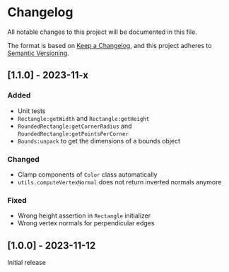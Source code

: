 # Changelog
All notable changes to this project will be documented in this file.

The format is based on [Keep a Changelog](https://keepachangelog.com/en/1.1.0/), and this project adheres to [Semantic Versioning](https://semver.org/spec/v2.0.0.html).

## [1.1.0] - 2023-11-x

### Added

- Unit tests
- `Rectangle:getWidth` and `Rectangle:getHeight`
- `RoundedRectangle:getCornerRadius` and `RoundedRectangle:getPointsPerCorner`
- `Bounds:unpack` to get the dimensions of a bounds object

### Changed

- Clamp components of `Color` class automatically
- `utils.computeVertexNormal` does not return inverted normals anymore

### Fixed

- Wrong height assertion in `Rectangle` initializer
- Wrong vertex normals for perpendicular edges

## [1.0.0] - 2023-11-12

Initial release
